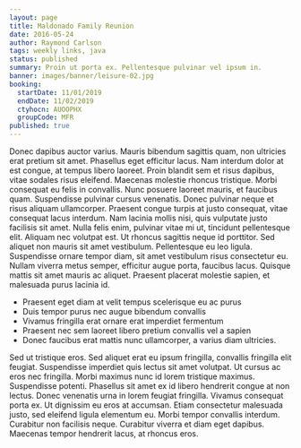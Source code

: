 ```yaml
---
layout: page
title: Maldonado Family Reunion
date: 2016-05-24
author: Raymond Carlson
tags: weekly links, java
status: published
summary: Proin ut porta ex. Pellentesque pulvinar vel ipsum in.
banner: images/banner/leisure-02.jpg
booking:
  startDate: 11/01/2019
  endDate: 11/02/2019
  ctyhocn: AUOOPHX
  groupCode: MFR
published: true
---
```

Donec dapibus auctor varius. Mauris bibendum sagittis quam, non ultricies erat pretium sit amet. Phasellus eget efficitur lacus. Nam interdum dolor at est congue, at tempus libero laoreet. Proin blandit sem et risus dapibus, vitae sodales risus eleifend. Maecenas molestie rhoncus tristique. Morbi consequat eu felis in convallis. Nunc posuere laoreet mauris, et faucibus quam. Suspendisse pulvinar cursus venenatis. Donec pulvinar neque et risus aliquam ullamcorper. Praesent congue turpis at justo consequat, vitae consequat lacus interdum. Nam lacinia mollis nisi, quis vulputate justo facilisis sit amet.
Nulla felis enim, pulvinar vitae mi ut, tincidunt pellentesque elit. Aliquam nec volutpat est. Ut rhoncus sagittis neque id porttitor. Sed aliquet non mauris sit amet vestibulum. Pellentesque eu leo ligula. Suspendisse ornare tempor diam, sit amet vestibulum risus consectetur eu. Nullam viverra metus semper, efficitur augue porta, faucibus lacus. Quisque mattis sit amet mauris ac aliquet. Praesent placerat molestie sapien, et malesuada purus lacinia id.

* Praesent eget diam at velit tempus scelerisque eu ac purus
* Duis tempor purus nec augue bibendum convallis
* Vivamus fringilla erat ornare erat imperdiet fermentum
* Praesent nec sem laoreet libero pretium convallis vel a sapien
* Donec faucibus erat mattis nunc ullamcorper, a varius diam ultricies.

Sed ut tristique eros. Sed aliquet erat eu ipsum fringilla, convallis fringilla elit feugiat. Suspendisse imperdiet quis lectus sit amet volutpat. Ut cursus ac eros nec fringilla. Morbi maximus nunc id lorem tristique maximus. Suspendisse potenti. Phasellus sit amet ex id libero hendrerit congue at non lectus. Donec venenatis urna in lorem feugiat fringilla. Vivamus consequat porta ex. Ut dignissim eu eros at accumsan. Etiam consectetur malesuada justo, sed eleifend ligula elementum eu. Morbi tempor convallis interdum. Curabitur non facilisis neque. Curabitur viverra et diam eget dapibus. Maecenas tempor hendrerit lacus, at rhoncus eros.
